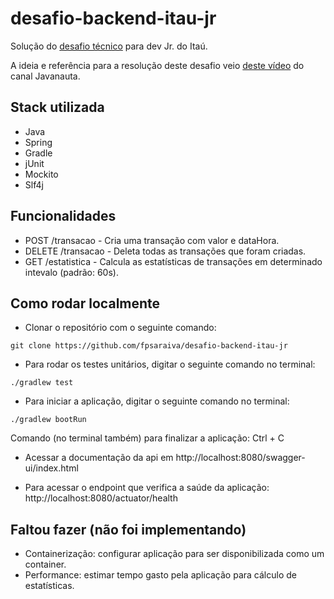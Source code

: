 # desafio-backend-itau-jr

Solução do [desafio técnico](https://github.com/rafaellins-itau/desafio-itau-vaga-99-junior) para dev Jr. do Itaú. 

A ideia e referência para a resolução deste desafio veio [deste vídeo](https://www.youtube.com/watch?v=9xrx1pxZEGU) do canal Javanauta.

## Stack utilizada

* Java  
* Spring
* Gradle  
* jUnit
* Mockito  
* Slf4j

## Funcionalidades

* POST /transacao - Cria uma transação com valor e dataHora.
* DELETE /transacao - Deleta todas as transações que foram criadas.
* GET /estatistica - Calcula as estatísticas de transações em determinado intevalo (padrão: 60s). 

## Como rodar localmente

* Clonar o repositório com o seguinte comando:
```
git clone https://github.com/fpsaraiva/desafio-backend-itau-jr
```

* Para rodar os testes unitários, digitar o seguinte comando no terminal:
```
./gradlew test
```

* Para iniciar a aplicação, digitar o seguinte comando no terminal:
```
./gradlew bootRun
```
Comando (no terminal também) para finalizar a aplicação: Ctrl + C

* Acessar a documentação da api em http://localhost:8080/swagger-ui/index.html

* Para acessar o endpoint que verifica a saúde da aplicação: http://localhost:8080/actuator/health

## Faltou fazer (não foi implementando)

* Containerização: configurar aplicação para ser disponibilizada como um container.
* Performance: estimar tempo gasto pela aplicação para cálculo de estatísticas.
